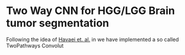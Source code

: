 # Two Way CNN for HGG/LGG Brain tumor segmentation

Following the idea of [Havaei et. al.](http://www.sciencedirect.com/science/article/pii/S1361841516300330) in we have implemented a so called TwoPathways Convolut